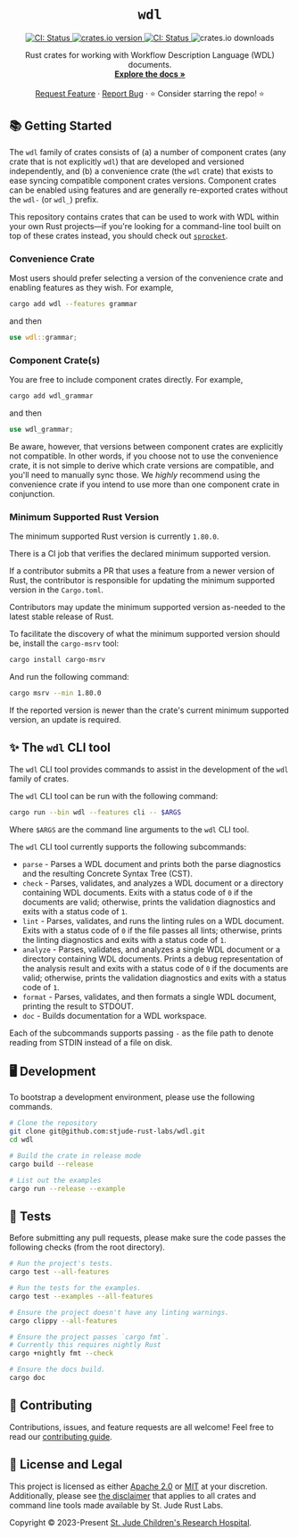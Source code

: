 <p align="center">
  <h1 align="center">
    <code>wdl</code>
  </h1>

  <p align="center">
    <a href="https://github.com/stjude-rust-labs/wdl/actions/workflows/CI.yml" target="_blank">
      <img alt="CI: Status" src="https://github.com/stjude-rust-labs/wdl/actions/workflows/CI.yml/badge.svg" />
    </a>
    <a href="https://crates.io/crates/wdl" target="_blank">
      <img alt="crates.io version" src="https://img.shields.io/crates/v/wdl">
    </a>
    <a href="https://rustseq.zulipchat.com/join/coxb7c7b3bbahlfx7poeqqrd/" target="_blank">
      <img alt="CI: Status" src="https://img.shields.io/badge/chat-%23workflows--lib--wdl-blue?logo=zulip&logoColor=f6f6f6" />
    </a>
    <img alt="crates.io downloads" src="https://img.shields.io/crates/d/wdl">
  </p>

  <p align="center">
    Rust crates for working with Workflow Description Language (WDL) documents.
    <br />
    <a href="https://docs.rs/wdl"><strong>Explore the docs »</strong></a>
    <br />
    <br />
    <a href="https://github.com/stjude-rust-labs/wdl/issues/new?assignees=&title=Descriptive%20Title&labels=enhancement">Request Feature</a>
    ·
    <a href="https://github.com/stjude-rust-labs/wdl/issues/new?assignees=&title=Descriptive%20Title&labels=bug">Report Bug</a>
    ·
    ⭐ Consider starring the repo! ⭐
    <br />
  </p>
</p>

## 📚 Getting Started

The `wdl` family of crates consists of (a) a number of component crates (any
crate that is not explicitly `wdl`) that are developed and versioned
independently, and (b) a convenience crate (the `wdl` crate) that exists to ease
syncing compatible component crates versions. Component crates can be enabled
using features and are generally re-exported crates without the `wdl-` (or
`wdl_`) prefix.

This repository contains crates that can be used to work with WDL within your
own Rust projects—if you're looking for a command-line tool built on top of
these crates instead, you should check out [`sprocket`].

### Convenience Crate

Most users should prefer selecting a version of the convenience crate and
enabling features as they wish. For example,

```bash
cargo add wdl --features grammar
```

and then

```rust
use wdl::grammar;
```

### Component Crate(s)

You are free to include component crates directly. For example,

```bash
cargo add wdl_grammar
```

and then

```rust
use wdl_grammar;
```

Be aware, however, that versions between component crates are explicitly not
compatible. In other words, if you choose not to use the convenience crate, it
is not simple to derive which crate versions are compatible, and you'll need to
manually sync those. We _highly_ recommend using the convenience crate if you
intend to use more than one component crate in conjunction.

### Minimum Supported Rust Version

The minimum supported Rust version is currently `1.80.0`.

There is a CI job that verifies the declared minimum supported version.

If a contributor submits a PR that uses a feature from a newer version of Rust,
the contributor is responsible for updating the minimum supported version in
the `Cargo.toml`.

Contributors may update the minimum supported version as-needed to the latest
stable release of Rust.

To facilitate the discovery of what the minimum supported version should be,
install the `cargo-msrv` tool:

```bash
cargo install cargo-msrv
```

And run the following command:

```bash
cargo msrv --min 1.80.0
```

If the reported version is newer than the crate's current minimum supported
version, an update is required.

## ✨ The `wdl` CLI tool

The `wdl` CLI tool provides commands to assist in the development of
the `wdl` family of crates.

The `wdl` CLI tool can be run with the following command:

```bash
cargo run --bin wdl --features cli -- $ARGS
```

Where `$ARGS` are the command line arguments to the `wdl` CLI tool.

The `wdl` CLI tool currently supports the following subcommands:

- `parse` - Parses a WDL document and prints both the parse diagnostics and the
  resulting Concrete Syntax Tree (CST).
- `check` - Parses, validates, and analyzes a WDL document or a directory
  containing WDL documents. Exits with a status code of `0` if the documents
  are valid; otherwise, prints the validation diagnostics and exits with a
  status code of `1`.
- `lint` - Parses, validates, and runs the linting rules on a WDL document.
  Exits with a status code of `0` if the file passes all lints; otherwise,
  prints the linting diagnostics and exits with a status code of `1`.
- `analyze` - Parses, validates, and analyzes a single WDL document or a
  directory containing WDL documents. Prints a debug representation of the
  analysis result and exits with a status code of `0` if the documents are
  valid; otherwise, prints the validation diagnostics and exits with a status
  code of `1`.
- `format` - Parses, validates, and then formats a single WDL document, printing
  the result to STDOUT.
- `doc` - Builds documentation for a WDL workspace.

Each of the subcommands supports passing `-` as the file path to denote reading
from STDIN instead of a file on disk.

## 🖥️ Development

To bootstrap a development environment, please use the following commands.

```bash
# Clone the repository
git clone git@github.com:stjude-rust-labs/wdl.git
cd wdl

# Build the crate in release mode
cargo build --release

# List out the examples
cargo run --release --example
```

## 🚧️ Tests

Before submitting any pull requests, please make sure the code passes the
following checks (from the root directory).

```bash
# Run the project's tests.
cargo test --all-features

# Run the tests for the examples.
cargo test --examples --all-features

# Ensure the project doesn't have any linting warnings.
cargo clippy --all-features

# Ensure the project passes `cargo fmt`.
# Currently this requires nightly Rust
cargo +nightly fmt --check

# Ensure the docs build.
cargo doc
```

## 🤝 Contributing

Contributions, issues, and feature requests are all welcome! Feel free to read our
[contributing guide](https://github.com/stjude-rust-labs/wdl/blob/main/CONTRIBUTING.md).

## 📝 License and Legal

This project is licensed as either [Apache 2.0][license-apache] or
[MIT][license-mit] at your discretion. Additionally, please see [the
disclaimer](https://github.com/stjude-rust-labs#disclaimer) that applies to all
crates and command line tools made available by St. Jude Rust Labs.

Copyright © 2023-Present [St. Jude Children's Research Hospital](https://github.com/stjude).

[license-apache]: https://github.com/stjude-rust-labs/wdl/blob/main/LICENSE-APACHE
[license-mit]: https://github.com/stjude-rust-labs/wdl/blob/main/LICENSE-MIT
[`sprocket`]: https://github.com/stjude-rust-labs/sprocket
